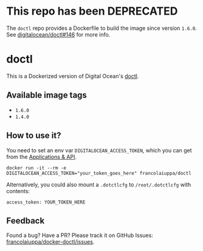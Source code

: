 # This repo has been DEPRECATED
The `doctl` repo provides a Dockerfile to build the image since version `1.6.0`. See [digitalocean/doctl#146](https://github.com/digitalocean/doctl/pull/146) for more info.

# doctl
This is a Dockerized version of Digital Ocean's [doctl](https://github.com/digitalocean/doctl).

## Available image tags
- `1.6.0`
- `1.4.0`

## How to use it?
You need to set an env var `DIGITALOCEAN_ACCESS_TOKEN`, which you can get from the [Applications & API](https://cloud.digitalocean.com/settings/api/tokens).

```
docker run -it --rm -e DIGITALOCEAN_ACCESS_TOKEN="your_token_goes_here" francolaiuppa/doctl
```

Alternatively, you could also mount a `.dotctlcfg` to `/root/.dotctlcfg` with contents:

```
access_token: YOUR_TOKEN_HERE
```

## Feedback
Found a bug? Have a PR? Please track it on GitHub Issues: [francolaiuppa/docker-doctl/issues](http://github.com/francolaiuppa/docker-doctl/issues).
